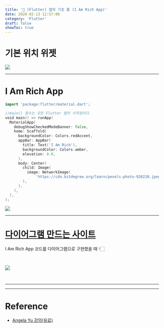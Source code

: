 ```yaml
---
title: '💎 [Flutter] 앱의 기초 틀 (I Am Rich App)'
date: 2020-02-13 12:57:00
category: 'Flutter'
draft: false 
showToc: true
---
```


# 기본 위치 위젯

![](https://images.velog.io/images/chajanee/post/d1d997ab-c946-40bf-91e0-5e85f62df941/%E1%84%89%E1%85%B3%E1%84%8F%E1%85%B3%E1%84%85%E1%85%B5%E1%86%AB%E1%84%89%E1%85%A3%E1%86%BA%202020-02-11%20%E1%84%8B%E1%85%A9%E1%84%92%E1%85%AE%2011.21.20.png)

---

# I Am Rich App

```go
import 'package:flutter/material.dart';

//main() 함수는 모든 Flutter 앱의 시작점이다.
void main() => runApp(
  MaterialApp(
    debugShowCheckedModeBanner: false,
    home: Scaffold(
      backgroundColor: Colors.redAccent,
      appBar: AppBar(
        title: Text('I Am Rich'),
        backgroundColor: Colors.amber,
        elevation: 0.0,
      ),
      body: Center(
        child: Image(
          image: NetworkImage(
              'https://cdn.bitdegree.org/learn/pexels-photo-920220.jpeg?4d5e638c'),
        ),
      ),
    ),
  ),
);

```

![](https://images.velog.io/images/chajanee/post/f83a4a3a-0efe-4311-85e5-04607ebc2ec0/%E1%84%89%E1%85%B3%E1%84%8F%E1%85%B3%E1%84%85%E1%85%B5%E1%86%AB%E1%84%89%E1%85%A3%E1%86%BA%202020-02-13%20%E1%84%8B%E1%85%A9%E1%84%8C%E1%85%A5%E1%86%AB%2012.54.08.png)


---


# [다이어그램 만드는 사이트](https://www.draw.io/)

I Am Rich App 코드를 다이어그램으로 구현했을 때 👇🏻

<br/>

![](https://images.velog.io/images/chajanee/post/11997158-d1f6-48ea-b7c1-ddc961a6e0ca/%E1%84%89%E1%85%B3%E1%84%8F%E1%85%B3%E1%84%85%E1%85%B5%E1%86%AB%E1%84%89%E1%85%A3%E1%86%BA%202020-02-13%20%E1%84%8B%E1%85%A9%E1%84%8C%E1%85%A5%E1%86%AB%2012.48.01.png)





<br/>


---
---

# Reference  
- [Angela Yu 강의(유료)](https://www.udemy.com/course/flutter-bootcamp-with-dart/)

